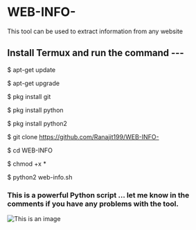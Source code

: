 # WEB-INFO-
This tool can be used to extract information from any website

## Install Termux and run the command ---

$ apt-get update

$ apt-get upgrade

$ pkg install git

$ pkg install python

$ pkg install python2

$ git clone https://github.com/Ranajit199/WEB-INFO-

$ cd WEB-INFO

$ chmod +x *

$ python2 web-info.sh


### This is a powerful Python script ... let me know in the comments if you have any problems with the tool.

![This is an image](https://myoctocat.com/assets/images/base-octocat.svg)

